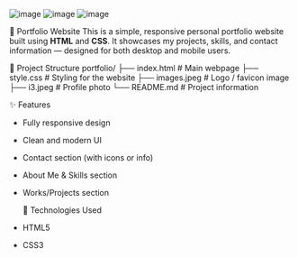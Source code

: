 ![image](https://github.com/user-attachments/assets/9a17c998-da33-4a87-b91d-ce156b707179)
![image](https://github.com/user-attachments/assets/8630f334-cbd9-4b5e-9987-0aa425f6917a)
![image](https://github.com/user-attachments/assets/a3300e35-d1ee-4794-acc5-9a5153163aad)

💼 Portfolio Website
This is a simple, responsive personal portfolio website built using **HTML** and **CSS**. It showcases my projects, skills, and contact information — designed for both desktop and mobile users.

📁 Project Structure
portfolio/
├── index.html # Main webpage
├── style.css # Styling for the website
├── images.jpeg # Logo / favicon image
├── i3.jpeg # Profile photo
└── README.md # Project information

✨ Features
- Fully responsive design
- Clean and modern UI
- Contact section (with icons or info)
- About Me & Skills section
- Works/Projects section

  🚀 Technologies Used
- HTML5
- CSS3
